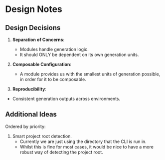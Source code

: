 # Design Notes


## Design Decisions
1. **Separation of Concerns**:
   - Modules handle generation logic.
   - It should ONLY be dependent on its own generation units.

2. **Composable Configuration**:
   - A module provides us with the smallest units of generation possible, in order for it to be composable.

3. **Reproducibility**:
  - Consistent generation outputs across environments.

## Additional Ideas

Ordered by priority:

1. Smart project root detection.
   - Currently we are just using the directory that the CLI is run in.
   - Whilst this is fine for most cases, it would be nice to have a more robust way of detecting the project root.
